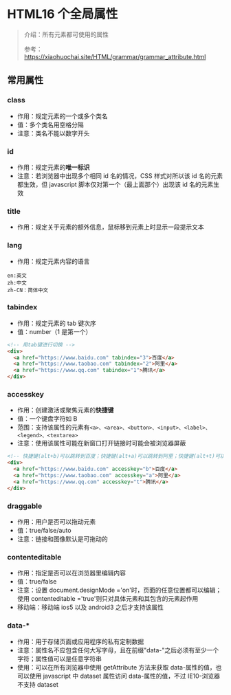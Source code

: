 # HTML16 个全局属性

> 介绍：所有元素都可使用的属性
>
> 参考：https://xiaohuochai.site/HTML/grammar/grammar_attribute.html

## 常用属性

### class

- 作用：规定元素的一个或多个类名
- 值：多个类名用空格分隔
- 注意：类名不能以数字开头

### id

- 作用：规定元素的**唯一标识**
- 注意：若浏览器中出现多个相同 id 名的情况，CSS 样式对所以该 id 名的元素都生效，但 javascript 脚本仅对第一个（最上面那个）出现该 id 名的元素生效

### title

- 作用：规定关于元素的额外信息，鼠标移到元素上时显示一段提示文本

### lang

- 作用：规定元素内容的语言

```
en:英文
zh:中文
zh-CN：简体中文
```

### tabindex

- 作用：规定元素的 tab 键次序
- 值：number（1 是第一个）

```html
<!-- 用tab键进行切换 -->
<div>
  <a href="https://www.baidu.com" tabindex="3">百度</a>
  <a href="https://www.taobao.com" tabindex="2">阿里</a>
  <a href="https://www.qq.com" tabindex="1">腾讯</a>
</div>
```

### accesskey

- 作用：创建激活或聚焦元素的**快捷键**
- 值：一个键盘字符如 B
- 范围：支持该属性的元素有`<a>、<area>、<button>、<input>、<label>、<legend>、<textarea>`
- 注意：使用该属性可能在新窗口打开链接时可能会被浏览器屏蔽

```html
<!-- 快捷键(alt+b)可以跳转到百度；快捷键(alt+a)可以跳转到阿里；快捷键(alt+t)可以跳转到腾讯 -->
<div>
  <a href="https://www.baidu.com" accesskey="b">百度</a>
  <a href="https://www.taobao.com" accesskey="a">阿里</a>
  <a href="https://www.qq.com" accesskey="t">腾讯</a>
</div>
```

### draggable

- 作用：用户是否可以拖动元素
- 值：true/false/auto
- 注意：链接和图像默认是可拖动的

### contenteditable

- 作用：指定是否可以在浏览器里编辑内容
- 值：true/false
- 注意：设置 document.designMode ='on'时，页面的任意位置都可以编辑；使用 contenteditable ='true'则只对具体元素和其包含的元素起作用
- 移动端：移动端 ios5 以及 android3 之后才支持该属性

### data-\*

- 作用：用于存储页面或应用程序的私有定制数据
- 注意：属性名不应包含任何大写字母，且在前缀"data-"之后必须有至少一个字符；属性值可以是任意字符串
- 使用：可以在所有浏览器中使用 getAttribute 方法来获取 data-属性的值，也可以使用 javascript 中 dataset 属性访问 data-属性的值，不过 IE10-浏览器不支持 dataset

